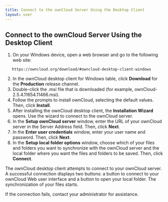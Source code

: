 ```yaml
---
title: Connect to the ownCloud Server Using the Desktop Client
layout: user
---
```


## Connect to the ownCloud Server Using the Desktop Client 
1. On your Windows device, open a web browser and go to the following web site:
```
   https://owncloud.org/download/#owncloud-desktop-client-windows
```
2. In the ownCloud desktop client for Windows table, click **Download** for the **Production** release channel.
3. Double-click the .msi file that is downloaded (for example, ownCloud-2.5.4.11654.11466.msi).
4. Follow the prompts to install ownCloud, selecting the default values. Then, click **Install**.
5. After installing the ownCloud desktop client, the **Installation Wizard** opens. Use the wizard to connect to the ownCloud server.
6. In the **Setup ownCloud server** window, enter the URL of your ownCloud server in the Server Address field. Then, click **Next**.
7. In the **Enter user credentials** window, enter your user name and password. Then, click **Next**.
8. In the **Setup local folder options** window, choose which of your files and folders you want to synchronize with the ownCloud server and the local folder where you want the files and folders to be saved. Then, click **Connect**.

The ownCloud desktop client attempts to connect to your ownCloud server. A successful connection displays two buttons: a button to connect to your ownCloud Web user interface and a button to open your local folder. The synchronization of your files starts.

If the connection fails, contact your administrator for assistance.
